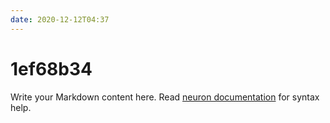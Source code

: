 ```yaml
---
date: 2020-12-12T04:37
---
```


# 1ef68b34

Write your Markdown content here. Read [neuron documentation](https://neuron.zettel.page/2011404.html) for syntax help.

